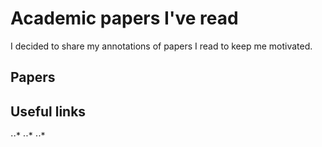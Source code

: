 # Academic papers I've read

I decided to share my annotations of papers I read to keep me motivated.

## Papers


## Useful links
⋅⋅*
⋅⋅*
⋅⋅*
